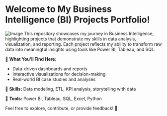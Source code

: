 # Welcome to My Business Intelligence (BI) Projects Portfolio!
![Image](https://github.com/user-attachments/assets/a60f9b2b-b4a4-4606-8aad-bb769de89d43)
This repository showcases my journey in Business Intelligence, highlighting projects that demonstrate my skills in data analysis, visualization, and reporting. Each project reflects my ability to transform raw data into meaningful insights using tools like Power BI, Tableau, and SQL.

📌 **What You'll Find Here:**

- Data-driven dashboards and reports
- Interactive visualizations for decision-making
- Real-world BI case studies and analyses

🔹 **Skills:** Data modeling, ETL, KPI analysis, storytelling with data

🔹 **Tools:** Power BI, Tableau, SQL, Excel, Python

Feel free to explore, contribute, or provide feedback! 🚀
